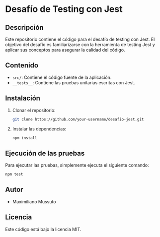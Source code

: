 # Desafío de Testing con Jest

## Descripción

Este repositorio contiene el código para el desafío de testing con Jest. El objetivo del desafío es familiarizarse con la herramienta de testing Jest y aplicar sus conceptos para asegurar la calidad del código.

## Contenido

* `src/`: Contiene el código fuente de la aplicación.
* `__tests__`: Contiene las pruebas unitarias escritas con Jest.

## Instalación

1. Clonar el repositorio:
   ```bash
   git clone https://github.com/your-username/desafio-jest.git
2. Instalar las dependencias:
   ```bash
   npm install
   ```

## Ejecución de las pruebas

Para ejecutar las pruebas, simplemente ejecuta el siguiente comando:

```bash
npm test
```

## Autor
* Maximiliano Mussuto

## Licencia
Este código está bajo la licencia MIT.